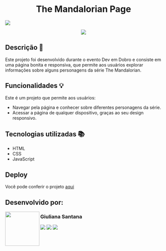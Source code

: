 <h1 align="center">The Mandalorian Page</h1>
<img loading="lazy" src="http://img.shields.io/static/v1?label=STATUS&message=EM%20DESENVOLVIMENTO&color=GREEN&style=for-the-badge"/>
<p align="center">
<img align="center" src="https://github.com/giulianasantana/the-mandalorian-page/assets/133705620/505d15bb-09c0-4e71-86ce-d2d0741ed415">
</p>

## Descrição 📄
Este projeto foi desenvolvido durante o evento Dev em Dobro e consiste em uma página bonita e responsiva, que permite aos usuários explorar informações sobre alguns personagens da série The Mandalorian. 

## Funcionalidades 💡
Este é um projeto que permite aos usuários:
* Navegar pela página e conhecer sobre diferentes personagens da série.
* Acessar a página de qualquer dispositivo, graças ao seu design responsivo.
 
## Tecnologias utilizadas 📚
* HTML
* CSS
* JavaScript

## Deploy 
Você pode conferir o projeto [aqui](https://the-mandalorian-page.vercel.app/) <br>

## Desenvolvido por:
<img align="left" src="https://github.com/giulianasantana/giulianasantana/assets/133705620/e9906cee-397d-47d1-9d7b-9c4d6d2c78f0" width=110>
<h3 href="https://github.com/giulianasantana">Giuliana Santana</h3>
<div>  
  <a href="https://www.linkedin.com/in/giulianasantana" target="_blank"><img src="https://img.shields.io/badge/-LinkedIn-4285F4?style=for-the-badge&logo=linkedin&logoColor=white" target="_blank"></a> 
  <a href="mailto:giulianasantanas@hotmail.com"><img src="https://img.shields.io/badge/-Gmail-EA4335?style=for-the-badge&logo=gmail&logoColor=white" target="_blank"></a>
  <a href="https://github.com/giulianasantana"><img src="https://img.shields.io/badge/GitHub-CD6799?style=for-the-badge&logo=github&logoColor=white" target="_blank"></a>
</div>
